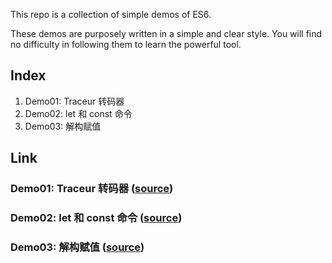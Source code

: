 This repo is a collection of simple demos of ES6.

These demos are purposely written in a simple and clear style. You will find no difficulty in following them to learn the powerful tool.

## Index
1. Demo01: Traceur 转码器
1. Demo02: let 和 const 命令
1. Demo03: 解构赋值

## Link
### Demo01: Traceur 转码器  ([source](https://github.com/lianggzone/ecmascript6-demos/tree/master/demo01))
### Demo02: let 和 const 命令 ([source](https://github.com/lianggzone/ecmascript6-demos/tree/master/demo02))
### Demo03: 解构赋值 ([source](https://github.com/lianggzone/ecmascript6-demos/tree/master/demo03))
